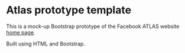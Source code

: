 # Atlas prototype template
This is a mock-up Bootstrap prototype of the Facebook ATLAS website [home page](https://atlassolutions.com/).

Built using HTML and Bootstrap.
